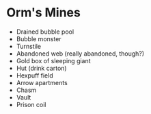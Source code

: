 # Orm's Mines
- Drained bubble pool
- Bubble monster
- Turnstile
- Abandoned web (really abandoned, though?)
- Gold box of sleeping giant
- Hut (drink carton)
- Hexpuff field
- Arrow apartments
- Chasm
- Vault
- Prison coil